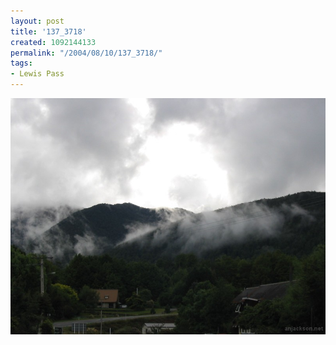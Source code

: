 ```yaml
---
layout: post
title: '137_3718'
created: 1092144133
permalink: "/2004/08/10/137_3718/"
tags:
- Lewis Pass
---
```


<img src="/image/images/137_3718-1266.jpg"/>

